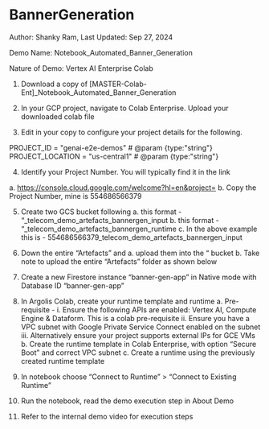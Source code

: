 # BannerGeneration

Author: Shanky Ram, Last Updated: Sep 27, 2024

Demo Name: Notebook_Automated_Banner_Generation

Nature of Demo: Vertex AI Enterprise Colab

1.	Download a copy of [MASTER-Colab-Ent]_Notebook_Automated_Banner_Generation

2.	In your GCP project, navigate to Colab Enterprise. Upload your downloaded colab file

3.	Edit in your copy to configure your project details for the following.

PROJECT_ID = "genai-e2e-demos" # @param {type:"string"}
PROJECT_LOCATION = "us-central1" # @param {type:"string"}

4.	Identify your Project Number. You will typically find it in the link

a.	https://console.cloud.google.com/welcome?hl=en&project=<your project ID>
b.	Copy the Project Number, mine is 554686566379

5.	Create two GCS bucket following 
a.	this format - “<Project Number>_telecom_demo_artefacts_bannergen_input
b.	this format - “<Project Number>_telecom_demo_artefacts_bannergen_runtime
c.	In the above example this is - 554686566379_telecom_demo_artefacts_bannergen_input

6.	Down the entire “Artefacts” and 
a.	upload them into the “ bucket
b.	Take note to upload the entire “Artefacts” folder as shown below

7.	Create a new Firestore instance “banner-gen-app” in Native mode with Database ID “banner-gen-app”

8.	In Argolis Colab, create your runtime template and runtime
a.	Pre-requisite - 
i.	Ensure the following APIs are enabled: Vertex AI, Compute Engine & Dataform. This is a colab pre-requisite
ii.	Ensure you have a VPC subnet with Google Private Service Connect enabled on the subnet 
iii.	Alternatively ensure your project supports external IPs for GCE VMs
b.	Create the runtime template in Colab Enterprise, with option “Secure Boot” and correct VPC subnet
c.	Create a runtime using the previously created runtime template

9.	In notebook choose “Connect to Runtime” > “Connect to Existing Runtime”

10.	Run the notebook, read the demo execution step in About Demo

11.	Refer to the internal demo video for execution steps
